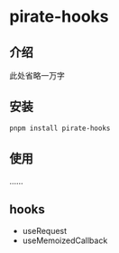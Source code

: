 # pirate-hooks

## 介绍

此处省略一万字

## 安装

```bash
pnpm install pirate-hooks
```

## 使用

……

## hooks

- useRequest
- useMemoizedCallback
